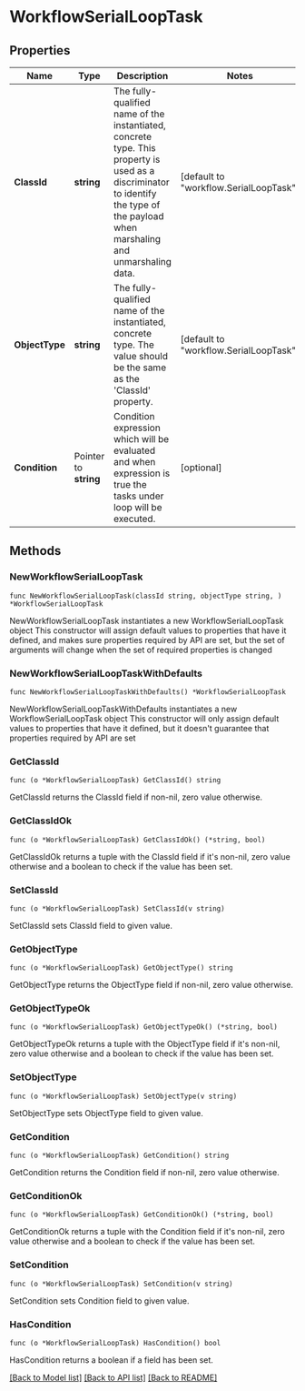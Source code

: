 # WorkflowSerialLoopTask

## Properties

Name | Type | Description | Notes
------------ | ------------- | ------------- | -------------
**ClassId** | **string** | The fully-qualified name of the instantiated, concrete type. This property is used as a discriminator to identify the type of the payload when marshaling and unmarshaling data. | [default to "workflow.SerialLoopTask"]
**ObjectType** | **string** | The fully-qualified name of the instantiated, concrete type. The value should be the same as the &#39;ClassId&#39; property. | [default to "workflow.SerialLoopTask"]
**Condition** | Pointer to **string** | Condition expression which will be evaluated and when expression is true the tasks under loop will be executed. | [optional] 

## Methods

### NewWorkflowSerialLoopTask

`func NewWorkflowSerialLoopTask(classId string, objectType string, ) *WorkflowSerialLoopTask`

NewWorkflowSerialLoopTask instantiates a new WorkflowSerialLoopTask object
This constructor will assign default values to properties that have it defined,
and makes sure properties required by API are set, but the set of arguments
will change when the set of required properties is changed

### NewWorkflowSerialLoopTaskWithDefaults

`func NewWorkflowSerialLoopTaskWithDefaults() *WorkflowSerialLoopTask`

NewWorkflowSerialLoopTaskWithDefaults instantiates a new WorkflowSerialLoopTask object
This constructor will only assign default values to properties that have it defined,
but it doesn't guarantee that properties required by API are set

### GetClassId

`func (o *WorkflowSerialLoopTask) GetClassId() string`

GetClassId returns the ClassId field if non-nil, zero value otherwise.

### GetClassIdOk

`func (o *WorkflowSerialLoopTask) GetClassIdOk() (*string, bool)`

GetClassIdOk returns a tuple with the ClassId field if it's non-nil, zero value otherwise
and a boolean to check if the value has been set.

### SetClassId

`func (o *WorkflowSerialLoopTask) SetClassId(v string)`

SetClassId sets ClassId field to given value.


### GetObjectType

`func (o *WorkflowSerialLoopTask) GetObjectType() string`

GetObjectType returns the ObjectType field if non-nil, zero value otherwise.

### GetObjectTypeOk

`func (o *WorkflowSerialLoopTask) GetObjectTypeOk() (*string, bool)`

GetObjectTypeOk returns a tuple with the ObjectType field if it's non-nil, zero value otherwise
and a boolean to check if the value has been set.

### SetObjectType

`func (o *WorkflowSerialLoopTask) SetObjectType(v string)`

SetObjectType sets ObjectType field to given value.


### GetCondition

`func (o *WorkflowSerialLoopTask) GetCondition() string`

GetCondition returns the Condition field if non-nil, zero value otherwise.

### GetConditionOk

`func (o *WorkflowSerialLoopTask) GetConditionOk() (*string, bool)`

GetConditionOk returns a tuple with the Condition field if it's non-nil, zero value otherwise
and a boolean to check if the value has been set.

### SetCondition

`func (o *WorkflowSerialLoopTask) SetCondition(v string)`

SetCondition sets Condition field to given value.

### HasCondition

`func (o *WorkflowSerialLoopTask) HasCondition() bool`

HasCondition returns a boolean if a field has been set.


[[Back to Model list]](../README.md#documentation-for-models) [[Back to API list]](../README.md#documentation-for-api-endpoints) [[Back to README]](../README.md)


